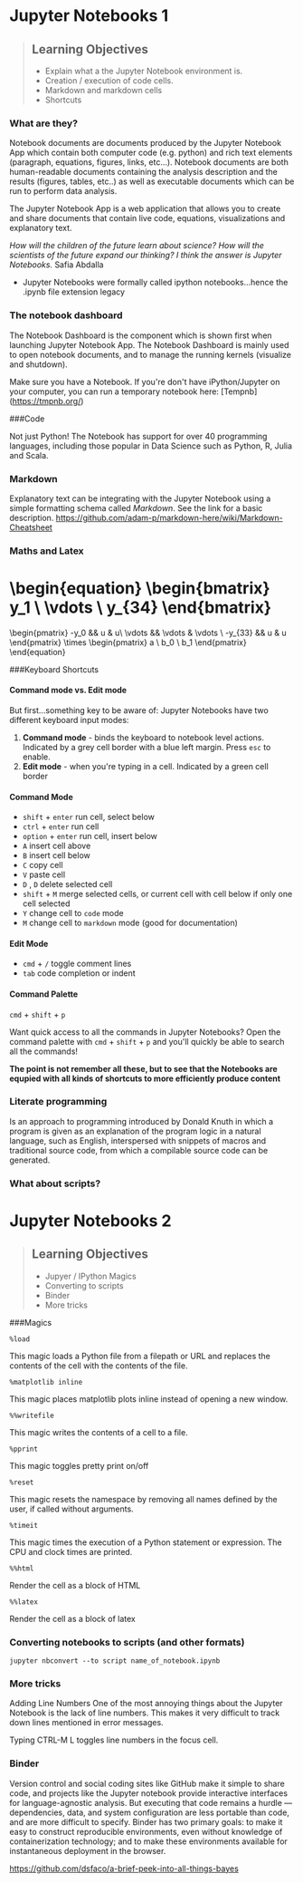 # Jupyter Notebooks 1

> ## Learning Objectives
>
> *   Explain what a the Jupyter Notebook environment is.
> *   Creation / execution of code cells.
> *   Markdown and markdown cells
> *   Shortcuts


### What are they?

Notebook documents  are documents produced by the Jupyter Notebook App which contain both computer code (e.g. python) and rich text elements (paragraph, equations, figures, links, etc...). Notebook documents are both human-readable documents containing the analysis description and the results (figures, tables, etc..) as well as executable documents which can be run to perform data analysis.

The Jupyter Notebook App is a web application that allows you to create and share documents that contain live code, equations, visualizations and explanatory text.

_How will the children of the future learn about science? How will the scientists of the future expand our thinking? I think the answer is Jupyter Notebooks._ Safia Abdalla


* Jupyter Notebooks were formally called ipython notebooks...hence the .ipynb file extension legacy

### The notebook dashboard

The Notebook Dashboard is the component which is shown first when launching Jupyter Notebook App. The Notebook Dashboard is mainly used to open notebook documents, and to manage the running kernels (visualize and shutdown).


Make sure you have a Notebook. If you're don't have iPython/Jupyter on your computer, you can run a temporary notebook here:
[Tempnb] (https://tmpnb.org/)

###Code

Not just Python! The Notebook has support for over 40 programming languages, including those popular in Data Science such as Python, R, Julia and Scala.

### Markdown

Explanatory text can be integrating with the Jupyter Notebook using a simple formatting schema called _Markdown_. See the link for a basic description.
https://github.com/adam-p/markdown-here/wiki/Markdown-Cheatsheet

### Maths and Latex

\begin{equation}
\begin{bmatrix}
 y_1 \\ \vdots \\ y_{34} 
 \end{bmatrix}
 =
 \begin{pmatrix}
  -y_0 && u & u\\
  \vdots && \vdots & \vdots \\
  -y_{33} && u & u
  \end{pmatrix}
  \times
  \begin{pmatrix}
  a \\ b_0 \\ b_1
  \end{pmatrix}
\end{equation}

###Keyboard Shortcuts

#### Command mode vs. Edit mode

But first...something key to be aware of: Jupyter Notebooks have two different keyboard input modes:

1. **Command mode** - binds the keyboard to notebook level actions. Indicated by a grey cell border with a blue left margin. Press `esc` to enable.
2. **Edit mode** - when you're typing in a cell. Indicated by a green cell border



#### Command Mode

- `shift` + `enter` run cell, select below
- `ctrl` + `enter` run cell
- `option` + `enter` run cell, insert below
- `A` insert cell above
- `B` insert cell below
- `C` copy cell
- `V` paste cell
- `D` , `D` delete selected cell
- `shift` + `M` merge selected cells, or current cell with cell below if only one cell selected
- `Y` change cell to `code` mode
- `M` change cell to `markdown` mode (good for documentation)


#### Edit Mode


- `cmd` + `/` toggle comment lines
- `tab` code completion or indent

#### Command Palette

`cmd` + `shift` + `p`

Want quick access to all the commands in Jupyter Notebooks? Open the command palette with `cmd` + `shift` + `p` and you'll quickly be able to search all the commands!

__The point is not remember all these, but to see that the Notebooks are equpied with all kinds of shortcuts to more efficiently produce content__



### Literate programming 

Is an approach to programming introduced by Donald Knuth in which a program is given as an explanation of the program logic in a natural language, such as English, interspersed with snippets of macros and traditional source code, from which a compilable source code can be generated.

### What about scripts?

# Jupyter Notebooks 2

> ## Learning Objectives
>
> *   Jupyer / IPython Magics
> *   Converting to scripts
> *   Binder
> *   More tricks

###Magics

    %load 

This magic loads a Python file from a filepath or URL and replaces the contents of the cell with the contents of the file.
    
    %matplotlib inline
    
This magic places matplotlib plots inline instead of opening a new window.

    %%writefile

This magic writes the contents of a cell to a file.

    %pprint

This magic toggles pretty print on/off

    %reset

This magic resets the namespace by removing all names defined by the user, if called without arguments.

    %timeit

This magic times the execution of a Python statement or expression. The CPU and clock times are printed.

    %%html

Render the cell as a block of HTML

    %%latex

Render the cell as a block of latex

### Converting notebooks to scripts (and other formats)

    jupyter nbconvert --to script name_of_notebook.ipynb


### More tricks

Adding Line Numbers
One of the most annoying things about the Jupyter Notebook is the lack of line numbers. This makes it very difficult to track down lines mentioned in error messages.

Typing CTRL-M L toggles line numbers in the focus cell.

### Binder

Version control and social coding sites like GitHub make it simple to share code, and projects like the Jupyter notebook provide interactive interfaces for language-agnostic analysis. But executing that code remains a hurdle — dependencies, data, and system configuration are less portable than code, and are more difficult to specify. Binder has two primary goals: to make it easy to construct reproducible environments, even without knowledge of containerization technology; and to make these environments available for instantaneous deployment in the browser.

https://github.com/dsfaco/a-brief-peek-into-all-things-bayes

